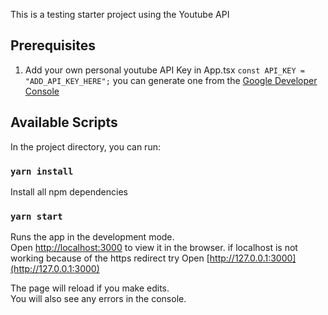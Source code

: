 This is a testing starter project using the Youtube API 

## Prerequisites

1. Add your own personal youtube API Key in App.tsx ```const API_KEY = "ADD_API_KEY_HERE";```
    you can generate one from the [Google Developer Console](https://console.developers.google.com/)
 

## Available Scripts

In the project directory, you can run:

### `yarn install`

Install all npm dependencies

### `yarn start`

Runs the app in the development mode.<br>
Open [http://localhost:3000](http://localhost:3000) to view it in the browser.
if localhost is not working because of the https redirect try Open [http://127.0.0.1:3000](http://127.0.0.1:3000)

The page will reload if you make edits.<br>
You will also see any errors in the console.

